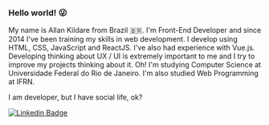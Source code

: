 ### Hello world! 😜

My name is Allan Kildare from Brazil :brazil:. I'm Front-End Developer and since 2014 I've been training my skills in web development. I develop using HTML, CSS, JavaScript and ReactJS. I've also had experience with Vue.js. Developing thinking about UX / UI is extremely important to me and I try to improve my projects thinking about it. Oh! I'm studying Computer Science at Universidade Federal do Rio de Janeiro. I'm also studied Web Programming at IFRN.

I am developer, but I have social life, ok?

[![Linkedin Badge](https://img.shields.io/badge/-LinkedIn-blue?style=flat-square&logo=Linkedin&logoColor=white&link=https://www.linkedin.com/in/allankildare)](https://www.linkedin.com/in/allankildare)
